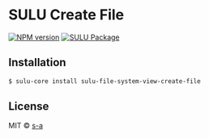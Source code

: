 # SULU Create File
[![NPM version][npm-image]][npm-url]
[![SULU Package][sulu-package-image]][sulu-package-url]  
 
## Installation

```sh
$ sulu-core install sulu-file-system-view-create-file
```

## License

MIT © [s-a](https://github.com/s-a)


[npm-image]: https://badge.fury.io/js/sulu-file-system-view-create-file.svg
[npm-url]: https://npmjs.org/package/sulu-file-system-view-create-file
[sulu-package-url]: https://github.com/sulu-one/sulu
[sulu-package-image]: https://img.shields.io/badge/SULU-package-orange.svg
[sulu-home-url]: https://github.com/sulu-one/sulu/
